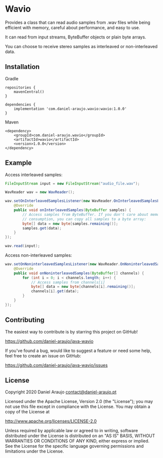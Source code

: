 # Wavio

Provides a class that can read audio samples from .wav files while being
efficient with memory, careful about performance, and easy to use.

It can read from input streams, ByteBuffer objects or plain byte arrays.

You can choose to receive stereo samples as interleaved or non-interleaved
data.


## Installation

Gradle

```
repositories {
    mavenCentral()
}

dependencies {
    implementation 'com.daniel-araujo.wavio:wavio:1.0.0'
}
```

Maven

```
<dependency>
    <groupId>com.daniel-araujo.wavio</groupId>
    <artifactId>wavio</artifactId>
    <version>1.0.0</version>
</dependency>
```


## Example

Access interleaved samples:

```java
FileInputStream input = new FileInputStream("audio_file.wav");

WavReader wav = new WavReader();

wav.setOnInterleavedSamplesListener(new WavReader.OnInterleavedSamplesListener() {
    @Override
    public void onInterleavedSamples(ByteBuffer samples) {
        // Access samples from ByteBuffer. If you don't care about memory
        // consumption, you can copy all samples to a byte array:
        byte[] data = new byte[samples.remaining()];
        samples.get(data);
    }
});

wav.read(input);
```

Access non-interleaved samples:

```java
wav.setOnNoninterleavedSamplesListener(new WavReader.OnNoninterleavedSamplesListener() {
    @Override
    public void onNoninterleavedSamples(ByteBuffer[] channels) {
        for (int i = 0; i < channels.length; i++) {
            // Access samples from channels[i]
            byte[] data = new byte[channels[i].remaining()];
            channels[i].get(data);
        }
    }
});
```


## Contributing

The easiest way to contribute is by starring this project on GitHub!

https://github.com/daniel-araujo/java-wavio

If you've found a bug, would like to suggest a feature or need some help, feel free to create an issue on GitHub:

https://github.com/daniel-araujo/java-wavio/issues


## License

Copyright 2020 Daniel Araujo <contact@daniel-araujo.pt>

Licensed under the Apache License, Version 2.0 (the "License");
you may not use this file except in compliance with the License.
You may obtain a copy of the License at

   http://www.apache.org/licenses/LICENSE-2.0

Unless required by applicable law or agreed to in writing, software
distributed under the License is distributed on an "AS IS" BASIS,
WITHOUT WARRANTIES OR CONDITIONS OF ANY KIND, either express or implied.
See the License for the specific language governing permissions and
limitations under the License.
